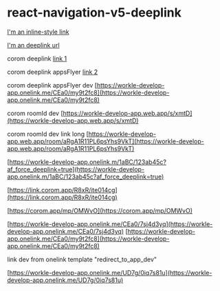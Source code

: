 # react-navigation-v5-deeplink



[I'm an inline-style link](https://tetanggaku.co.id/request-forgot-password?key=P3qe35PNxRl5ipJiDooj6eC1I4ZVfw7LMnfAfEpO1NuqTcMKeODy7yfp6yiAybFAPV4TXd4TJ6tJ5akmhBStHKOUJXYpsB61Zi7OzAJDvI9tR5sNrEzWoQDfBM6PO)

[I'm an deeplink url](https://test-deep-link-tama.000webhostapp.com)


corom deeplink
[link 1](https://coromdevelop.page.link/xp8X)

corom deeplink appsFlyer
[link 2](https://link.corom.app/R8xR/b28ld43f)

corom deeplink appsFlyer dev
[https://workle-develop-app.onelink.me/CEa0/my9t2fc8](https://workle-develop-app.onelink.me/CEa0/my9t2fc8)

corom roomId dev
[https://workle-develop-app.web.app/s/xmtD](https://workle-develop-app.web.app/s/xmtD)

corom roomId dev link long
[https://workle-develop-app.web.app/room/aRgA1R11PL6psYhs9VkT](https://workle-develop-app.web.app/room/aRgA1R11PL6psYhs9VkT)

[https://workle-develop-app.onelink.m/1aBC/123ab45c?af_force_deeplink=true](https://workle-develop-app.onelink.m/1aBC/123ab45c?af_force_deeplink=true)

[https://link.corom.app/R8xR/ite014cg](https://link.corom.app/R8xR/ite014cg)

[https://corom.app/mp/OMWvO](https://corom.app/mp/OMWvO)

[https://workle-develop-app.onelink.me/CEa0/7sj4d3yq](https://workle-develop-app.onelink.me/CEa0/7sj4d3yq)
[https://workle-develop-app.onelink.me/CEa0/my9t2fc8](https://workle-develop-app.onelink.me/CEa0/my9t2fc8)



link dev from onelink template "redirect_to_app_dev"

[https://workle-develop-app.onelink.me/UD7g/0iq7s81u](https://workle-develop-app.onelink.me/UD7g/0iq7s81u)
